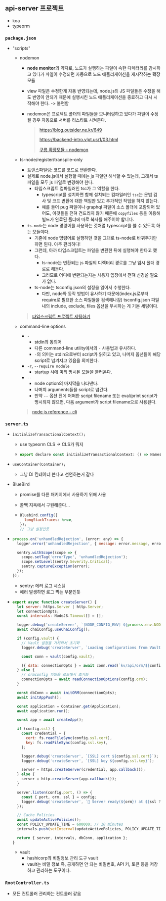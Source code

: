 ## api-server 프로젝트

- koa
- typeorm



### `package.json`

- "scripts"

  - nodemon

    - **node monitor**의 약자로, 노드가 실행하는 파일이 속한 디렉터리를 감시하고 있다가 파일이 수정되면 자동으로 노드 애플리케이션을 재시작하는 확장 모듈

    - view 파일은 수정한게 자동 반영되는데, node.js의 JS 파일들은 수정을 해도 반영이 안되기 때문에 실행시킨 노드 애플리케이션을 종료하고 다시 시작해야 한다. -> 불편함

    - nodemon은 프로젝트 폴더의 파일들을 모니터링하고 있다가 파일이 수정될 경우 자동으로 서버를 리스타트 시켜준다.

      > https://blog.outsider.ne.kr/649
      >
      > https://backend-intro.vlpt.us/1/03.html
      >
      > [구름 확장모듈 - nodemon](https://edu.goorm.io/learn/lecture/557/%ED%95%9C-%EB%88%88%EC%97%90-%EB%81%9D%EB%82%B4%EB%8A%94-node-js/lesson/382959/%ED%99%95%EC%9E%A5%EB%AA%A8%EB%93%88-nodemon)

      

  - ts-node/register/transpile-only

    - 트랜스파일링: 코드를 코드로 변환한다.
    - 실제로 node.js에서 실행할 때에는 js 파일만 해석할 수 있는데, 그래서 ts 파일을 모두 js 파일로 변경해야 한다.
      - 타입스크립트 컴파일러인 tsc가 그 역할을 한다.
        - typescript를 설치하면 함께 설치되는 컴파일러인 `tsc`는 문법 검사 및 코드 변환에 대한 책임만 있고 추가적인 작업을 하지 않는다.
        - 예를 들어 pug 파일이나 graphql 파일이 소스 폴더에 포함되어 있어도, 이것들을 전혀 건드리지 않기 때문에 `copyfiles` 등을 이용해 빌드가 완료된 폴더에 따로 복사를 해주어야 합니다.
    - `ts-node`는 node 명령어를 사용하는 것처럼 typescript를 쓸 수 있도록 하는 모듈이다.
      - 기존에 node 명령어로 실행하던 것을 그대로 ts-node로 바꿔주기만 하면 된다. 아주 편리하다!
      - 그런데, 아까 타입스크립트는 파일을 변환한 뒤에 실행해야 한다고 했다.
        - ts-node는 변환되는 js 파일의 디렉터리 경로를 그냥 임시 폴더 경로로 해둔다.
        - 그러므로 어디에 변환되는지는 사용자 입장에서 전혀 신경쓸 필요가 없다.
      - ts-node는 tsconfig.json의 설정을 읽어서 수행한다.
        - 다만, node와 동작 방법이 유사하기 때문에(index.js로부터 require로 필요한 소스 파일들을 검색해나감) tsconfig.json 파일 내의 include, exclude, files 옵션을 무시하는 게 기본 세팅이다.

    > [타입스크립트 프로젝트 세팅하기](https://elvanov.com/2524)

    

  - command-line options

    - `-`
      - stdin의 동의어
      - 다른 command-line utility에서의 `-` 사용법과 유사하다.
      - `-`의 의미는 stdin으로부터 script가 읽히고 있고, 나머지 옵션들이 해당 script로 넘겨지고 있음을 의미한다.
    - `-r`, `--require module`
      - startup 시에 미리 명시된 모듈을 불러온다.
    - `--`
      - node option의 마지막을 나타낸다.
      - 나머지 arguments들을 script로 념긴다.
      - 만약 `--` 옵션 전에 어떠한 script filename 또는 eval/print script가 명시되지 않으면, 다음 argument가 script filename으로 사용된다.

    > [node.js reference - cli](https://nodejs.org/api/cli.html#cli)





### `server.ts`

- `ìnitializeTransactionalContext();`

  - use typeorm CLS -> CLS가 뭐지

  - ```javascript
    export declare const initializeTransactionalContext: () => Namespace;
    ```

- `useContainer(Container);`

  - 그냥 DI 컨테이너 쓴다고 선언하는거 같다

- BlueBird

  - promise를 다른 패키지에서 사용하기 위해 사용

  - 콜백 지옥에서 구원해준다...

  - ```javascript
    Bluebird.config({
      longStackTraces: true,
    });
    // 그냥 설정인듯
    ```

- ```javascript
  process.on('unhandledRejection', (error: any) => {
    logger.error('unhandledRejection', { message: error.message, error, type: 'SYSTEM_ERROR' });
  
    sentry.withScope(scope => {
      scope.setTag('errorType', 'unhandledRejection');
      scope.setLevel(sentry.Severity.Critical);
      sentry.captureException(error);
    });
  });
  ```

  - sentry: 에러 로그 시스템
  - 에러 발생하면 로그 찍는 부분인듯

- ```javascript
  export async function createServer() {
    let server: https.Server | http.Server;
    let connectionOpts;
    const intervals: NodeJS.Timeout[] = [];
  
    logger.debug('createServer', `[NODE_CONFIG_ENV] ${process.env.NODE_CONFIG_ENV || 'default'}`);
    await chaiConfig.useChaiConfig();
  
    if (config.vault) {
      // Vault 설정을 가져와서 초기화
      logger.debug('createServer', `Loading configurations from Vault`);
  
      const conn = vault(config.vault);
  
      ({ data: connectionOpts } = await conn.read(`kv/api/orm/${config.orm}`));
    } else {
      // ormconfig 파일을 로드해서 초기화
      connectionOpts = await readConnectionOptions(config.orm);
    }
  
    const dbConn = await initORM(connectionOpts);
    await initAppPush();
  
    const application = Container.get(Application);
    await application.run();
  
    const app = await createApp();
  
    if (config.ssl) {
      const credential = {
        cert: fs.readFileSync(config.ssl.cert),
        key: fs.readFileSync(config.ssl.key),
      };
  
      logger.debug('createServer', `[SSL] cert ${config.ssl.cert}`);
      logger.debug('createServer', `[SSL] key ${config.ssl.key}`);
  
      server = https.createServer(credential, app.callback());
    } else {
      server = http.createServer(app.callback());
    }
  
    server.listen(config.port, () => {
      const { port, orm, ssl } = config;
      logger.debug('createServer', `🚀 Server ready(${orm}) at ${ssl ? 'https' : 'http'}://local.chai.finance:${port}`);
    });
  
    // Cache Policies
    await updateActivePolicies();
    const POLICY_UPDATE_TIME = 600000; // 10 minutes
    intervals.push(setInterval(updateActivePolicies, POLICY_UPDATE_TIME));
  
    return { server, intervals, dbConn, application };
  }
  ```

  - vault
    - hashicorp의 비밀정보 관리 도구 vault
    - vault는 비밀 정보 즉, 공개하면 안 되는 비밀번호, API 키, 토큰 등을 저장하고 관리하는 도구이다.

  



### `RootController.ts`

- 모든 컨트롤러 관리하는 컨트롤러 같음



